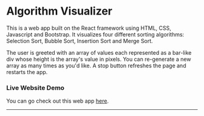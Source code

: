 # Algorithm Visualizer

This is a web app built on the React framework using HTML, CSS, Javascript and Bootstrap.
It visualizes four different sorting algorithms: Selection Sort, Bubble Sort, Insertion Sort and Merge Sort.

The user is greeted with an array of values each represented as a bar-like div whose height is the array's value in pixels.
You can re-generate a new array as many times as you'd like. A stop button refreshes the page and restarts the app.

### Live Website Demo

You can go check out this web app [here](https://sortingalgoviz2.vercel.app/).


______
